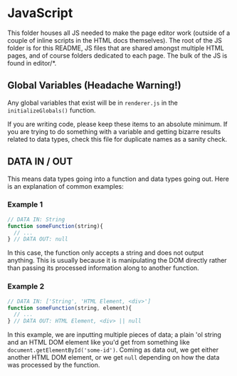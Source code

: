 # JavaScript
This folder houses all JS needed to make the page editor work (outside of a couple of inline scripts in the HTML docs themselves). The root of the JS folder is for this README, JS files that are shared amongst multiple HTML pages, and of course folders dedicated to each page. The bulk of the JS is found in editor/*.

## Global Variables (Headache Warning!)
Any global variables that exist will be in `renderer.js` in the `initializeGlobals()` function.

If you are writing code, please keep these items to an absolute minimum. If you are trying to do something with a variable and getting bizarre results related to data types, check this file for duplicate names as a sanity check.

## DATA IN / OUT
This means data types going into a function and data types going out. Here is an explanation of common examples:

### Example 1
```js
// DATA IN: String
function someFunction(string){
  // ...
} // DATA OUT: null
```
In this case, the function only accepts a string and does not output anything. This is usually because it is manipulating the DOM directly rather than passing its processed information along to another function.

### Example 2
```js
// DATA IN: ['String', 'HTML Element, <div>']
function someFunction(string, element){
  // ...
} // DATA OUT: HTML Element, <div> || null
```
In this example, we are inputting multiple pieces of data; a plain 'ol string and an HTML DOM element like you'd get from something like `document.getElementById('some-id')`. Coming as data out, we get either another HTML DOM element, or we get `null` depending on how the data was processed by the function.
